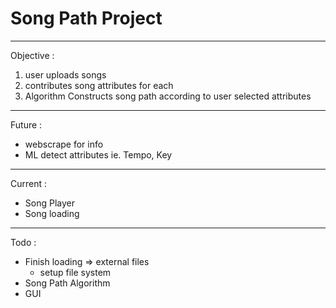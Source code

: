 # Song Path Project
***
Objective : 
1) user uploads songs
2) contributes song attributes for each
3) Algorithm Constructs song path according to user selected attributes
---
Future : 
- webscrape for info
- ML detect attributes ie. Tempo, Key
---
Current :
- Song Player
- Song loading
---
Todo : 
- Finish loading => external files
  - setup file system
- Song Path Algorithm
- GUI
